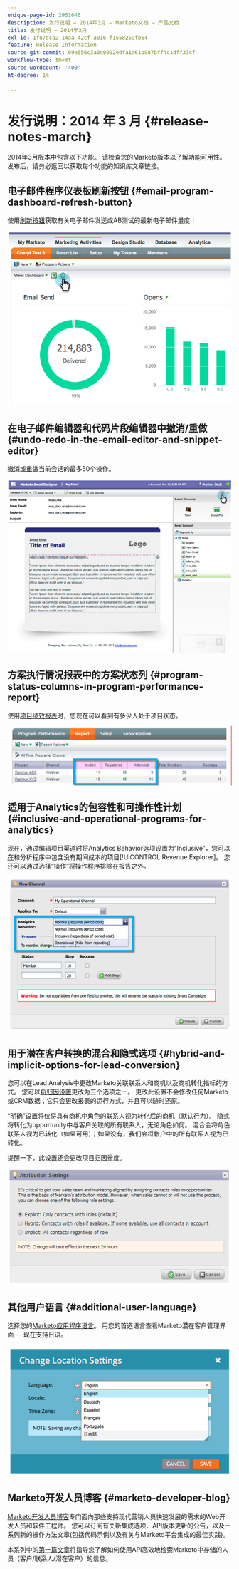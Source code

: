 ```yaml
---
unique-page-id: 2951046
description: 发行说明 — 2014年3月 — Marketo文档 — 产品文档
title: 发行说明 — 2014年3月
exl-id: 1f87dca2-14aa-42cf-a016-f1558259fb64
feature: Release Information
source-git-commit: 09a656c3a0d0002edfa1a61b987bff4c1dff33cf
workflow-type: tm+mt
source-wordcount: '400'
ht-degree: 1%

---
```


# 发行说明：2014 年 3 月 {#release-notes-march}

2014年3月版本中包含以下功能。 请检查您的Marketo版本以了解功能可用性。 发布后，请务必返回以获取每个功能的知识库文章链接。

## 电子邮件程序仪表板刷新按钮 {#email-program-dashboard-refresh-button}

使用[刷新按钮](/help/marketo/product-docs/email-marketing/email-programs/email-program-data/use-the-email-program-dashboard.md)获取有关电子邮件发送或AB测试的最新电子邮件量度！

![](assets/image2014-9-22-11-3a35-3a15.png)

## 在电子邮件编辑器和代码片段编辑器中撤消/重做 {#undo-redo-in-the-email-editor-and-snippet-editor}

[撤消或重做](/help/marketo/product-docs/email-marketing/general/email-editor-2/edit-elements-in-an-email.md)当前会话的最多50个操作。

![](assets/image2014-9-22-11-3a35-3a40.png)

## 方案执行情况报表中的方案状态列 {#program-status-columns-in-program-performance-report}

使用[项目绩效报表](/help/marketo/product-docs/core-marketo-concepts/programs/program-performance-report/add-program-status-columns-to-a-program-report.md)时，您现在可以看到有多少人处于项目状态。

![](assets/image2014-9-22-11-3a36-3a13.png)

## 适用于Analytics的包容性和可操作性计划 {#inclusive-and-operational-programs-for-analytics}

现在，通过编辑项目渠道时将Analytics Behavior选项设置为“Inclusive”，您可以[在](/help/marketo/product-docs/reporting/revenue-cycle-analytics/program-analytics/make-a-program-without-a-period-cost-available-in-revenue-explorer-and-analyzers.md)和分析程序中包含没有期间成本的项目[!UICONTROL Revenue Explorer]。 您还可以通过选择“操作”将操作程序排除在报告之外。

![](assets/image2014-9-22-11-3a36-3a32.png)

## 用于潜在客户转换的混合和隐式选项 {#hybrid-and-implicit-options-for-lead-conversion}

您可以在Lead Analysis中更改Marketo关联联系人和商机以及商机转化指标的方式。 您可以[将归因设置](/help/marketo/product-docs/administration/settings/change-attribution-settings-for-analytics.md)更改为三个选项之一。 更改此设置不会修改任何Marketo或CRM数据；它只会更改报表的运行方式，并且可以随时还原。

“明确”设置将仅将具有商机中角色的联系人视为转化后的商机（默认行为）。 隐式将转化为opportunity中与客户关联的所有联系人，无论角色如何。 混合会将角色联系人视为已转化（如果可用）；如果没有，我们会将帐户中的所有联系人视为已转化。

提醒一下，此设置还会更改项目归因量度。

![](assets/image2014-9-22-11-3a36-3a51.png)

## 其他用户语言 {#additional-user-language}

选择您的[Marketo应用程序语言](/help/marketo/product-docs/administration/settings/select-your-language-locale-and-time-zone.md)。 用您的首选语言查看Marketo潜在客户管理界面 — 现在支持日语。

![](assets/image2014-9-22-11-3a37-3a14.png)

## Marketo开发人员博客 {#marketo-developer-blog}

[Marketo开发人员博客](https://developers.marketo.com/blog/)专门面向那些支持现代营销人员快速发展的需求的Web开发人员和软件工程师。 您可以订阅有关新集成选项、API版本更新的公告，以及一系列新的操作方法文章(包括代码示例以及有关与Marketo平台集成的最佳实践)。

本系列中的[第一篇文章](https://developers.marketo.com/blog/retrieving-customer-and-prospect-information-from-marketo-using-the-api/)将指导您了解如何使用API高效地检索Marketo中存储的人员（客户/联系人/潜在客户）的信息。
